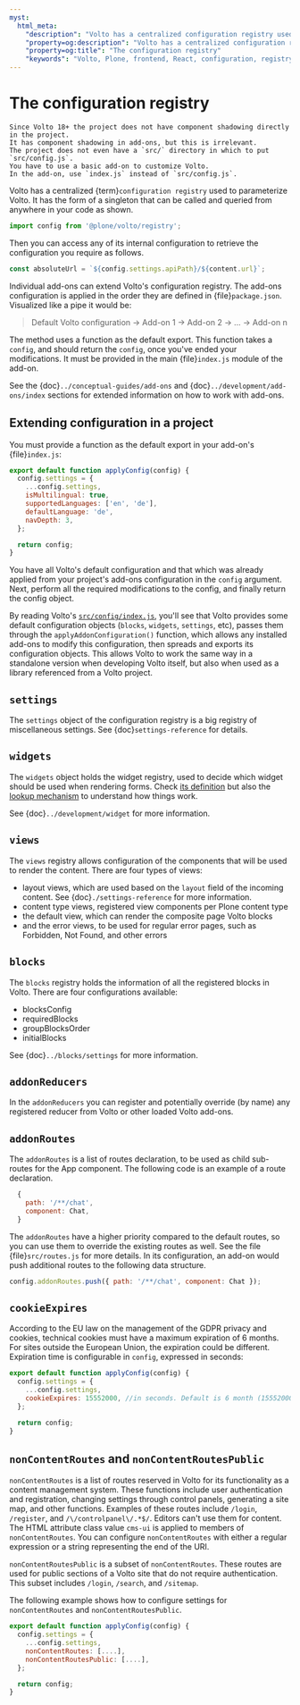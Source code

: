 ```yaml
---
myst:
  html_meta:
    "description": "Volto has a centralized configuration registry used to parameterize Volto."
    "property=og:description": "Volto has a centralized configuration registry used to parameterize Volto."
    "property=og:title": "The configuration registry"
    "keywords": "Volto, Plone, frontend, React, configuration, registry"
---
```


# The configuration registry

```{warning}
Since Volto 18+ the project does not have component shadowing directly in the project.
It has component shadowing in add-ons, but this is irrelevant.
The project does not even have a `src/` directory in which to put `src/config.js`.
You have to use a basic add-on to customize Volto.
In the add-on, use `index.js` instead of `src/config.js`.
```

Volto has a centralized {term}`configuration registry` used to parameterize Volto.
It has the form of a singleton that can be called and queried from anywhere in your code as shown.

```js
import config from '@plone/volto/registry';
```

Then you can access any of its internal configuration to retrieve the configuration you require as follows.

```js
const absoluteUrl = `${config.settings.apiPath}/${content.url}`;
```

Individual add-ons can extend Volto's configuration registry.
The add-ons configuration is applied in the order they are defined in {file}`package.json`.
Visualized like a pipe it would be:

> Default Volto configuration -> Add-on 1 -> Add-on 2 -> ... -> Add-on n

The method uses a function as the default export.
This function takes a `config`, and should return the `config`, once you've ended your modifications.
It must be provided in the main {file}`index.js` module of the add-on.

See the {doc}`../conceptual-guides/add-ons` and {doc}`../development/add-ons/index` sections for extended information on how to work with add-ons.


## Extending configuration in a project

You must provide a function as the default export in your add-on's {file}`index.js`:

```js
export default function applyConfig(config) {
  config.settings = {
    ...config.settings,
    isMultilingual: true,
    supportedLanguages: ['en', 'de'],
    defaultLanguage: 'de',
    navDepth: 3,
  };

  return config;
}
```

You have all Volto's default configuration and that which was already applied from your project's add-ons configuration in the `config` argument.
Next, perform all the required modifications to the config, and finally return the config object.

By reading Volto's [`src/config/index.js`](https://github.com/plone/volto/blob/main/packages/volto/src/config/index.js), you'll see that Volto provides some default configuration objects (`blocks`, `widgets`, `settings`, etc), passes them through the `applyAddonConfiguration()` function, which allows any installed add-ons to modify this configuration, then spreads and exports its configuration objects.
This allows Volto to work the same way in a standalone version when developing Volto itself, but also when used as a library referenced from a Volto project.

## `settings`

The `settings` object of the configuration registry is a big registry of miscellaneous settings.
See {doc}`settings-reference` for details.

## `widgets`

The `widgets` object holds the widget registry, used to decide which widget should be used when rendering forms.
Check [its definition](https://github.com/plone/volto/blob/main/packages/volto/src/config/Widgets.jsx) but also the [lookup mechanism](https://github.com/plone/volto/blob/212026a39fd9aa0e1d6c324f967b51a3daa10b01/packages/volto/src/components/manage/Form/Field.jsx#L151) to understand how things work.

See {doc}`../development/widget` for more information.

## `views`

The `views` registry allows configuration of the components that will be used to render the content.
There are four types of views:

- layout views, which are used based on the `layout` field of the incoming content.
  See {doc}`./settings-reference` for more information.
- content type views, registered view components per Plone content type
- the default view, which can render the composite page Volto blocks
- and the error views, to be used for regular error pages, such as Forbidden, Not Found, and other errors

## `blocks`

The `blocks` registry holds the information of all the registered blocks in Volto.
There are four configurations available:

- blocksConfig
- requiredBlocks
- groupBlocksOrder
- initialBlocks

See {doc}`../blocks/settings` for more information.

## `addonReducers`

In the `addonReducers` you can register and potentially override (by name) any registered reducer from Volto or other loaded Volto add-ons.

## `addonRoutes`

The `addonRoutes` is a list of routes declaration, to be used as child sub-routes for the App component.
The following code is an example of a route declaration.

```js
  {
    path: '/**/chat',
    component: Chat,
  }
```

The `addonRoutes` have a higher priority compared to the default routes, so you can use them to override the existing routes as well.
See the file {file}`src/routes.js` for more details.
In its configuration, an add-on would push additional routes to the following data structure.

```js
config.addonRoutes.push({ path: '/**/chat', component: Chat });
```

## `cookieExpires`

According to the EU law on the management of the GDPR privacy and cookies, technical cookies must have a maximum expiration of 6 months.
For sites outside the European Union, the expiration could be different.
Expiration time is configurable in `config`, expressed in seconds:

```js
export default function applyConfig(config) {
  config.settings = {
    ...config.settings,
    cookieExpires: 15552000, //in seconds. Default is 6 month (15552000)
  };

  return config;
}
```

## `nonContentRoutes` and `nonContentRoutesPublic`

`nonContentRoutes` is a list of routes reserved in Volto for its functionality as a content management system.
These functions include user authentication and registration, changing settings through control panels, generating a site map, and other functions.
Examples of these routes include `/login`, `/register`, and `/\/controlpanel\/.*$/`.
Editors can't use them for content.
The HTML attribute class value `cms-ui` is applied to members of `nonContentRoutes`.
You can configure `nonContentRoutes` with either a regular expression or a string representing the end of the URI.

`nonContentRoutesPublic` is a subset of `nonContentRoutes`.
These routes are used for public sections of a Volto site that do not require authentication.
This subset includes `/login`, `/search`, and `/sitemap`.

The following example shows how to configure settings for `nonContentRoutes` and `nonContentRoutesPublic`.

```js
export default function applyConfig(config) {
  config.settings = {
    ...config.settings,
    nonContentRoutes: [....],
    nonContentRoutesPublic: [....],
  };

  return config;
}
```
